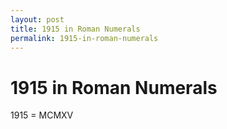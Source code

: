 ```yaml
---
layout: post
title: 1915 in Roman Numerals
permalink: 1915-in-roman-numerals
---
```


# 1915 in Roman Numerals

1915 = MCMXV
